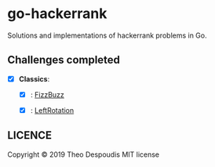 # go-hackerrank
Solutions and implementations of hackerrank problems in Go.

## Challenges completed

- [x] **Classics**:
    - [x] : [FizzBuzz](https://www.hackerrank.com/challenges/fizzbuzz/submissions/code/123438696)
    - [x] : [LeftRotation](https://www.hackerrank.com/challenges/ctci-array-left-rotation)


## LICENCE
Copyright © 2019 Theo Despoudis MIT license
